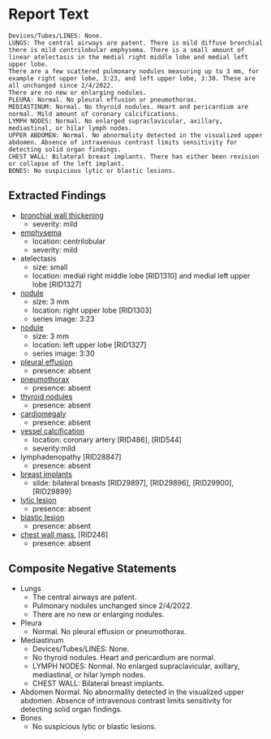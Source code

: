 # Report Text

```text
Devices/Tubes/LINES: None.
LUNGS: The central airways are patent. There is mild diffuse bronchial there is mild centrilobular emphysema. There is a small amount of linear atelectasis in the medial right middle lobe and medial left upper lobe.
There are a few scattered pulmonary nodules measuring up to 3 mm, for example right upper lobe, 3:23, and left upper lobe, 3:30. These are all unchanged since 2/4/2022.
There are no new or enlarging nodules.
PLEURA: Normal. No pleural effusion or pneumothorax.
MEDIASTINUM: Normal. No thyroid nodules. Heart and pericardium are normal. Mild amount of coronary calcifications.
LYMPH NODES: Normal. No enlarged supraclavicular, axillary, mediastinal, or hilar lymph nodes.
UPPER ABDOMEN: Normal. No abnormality detected in the visualized upper abdomen. Absence of intravenous contrast limits sensitivity for detecting solid organ findings.
CHEST WALL: Bilateral breast implants. There has either been revision or collapse of the left implant.
BONES: No suspicious lytic or blastic lesions.
```

## Extracted Findings  

- [bronchial wall thickening](../../definitions/hood/bronchial-wall-thickening.md)
  - severity: mild
- [emphysema](../../definitions/hood/emphysema.md)
  - location: centrilobular
  - severity: mild
- atelectasis  
  - size: small
  - location: medial right middle lobe \[RID1310\] and medial left upper lobe \[RID1327\]
- [nodule](../../definitions/hood/pulmonary-nodule.md)
  - size: 3 mm
  - location: right upper lobe \[RID1303\]
  - series image: 3:23
- [nodule](../../definitions/hood/pulmonary-nodule.md)
  - size: 3 mm
  - location: left upper lobe \[RID1327\]
  - series image: 3:30
- [pleural effusion](../../definitions/hood/pleural-effusion.md)
  - presence: absent  
- [pneumothorax](../../definitions/hood/pneumothorax.md)
  - presence: absent  
- [thyroid nodules](../../definitions/hood/thyroid-nodule.md)
  - presence: absent  
- [cardiomegaly](../../definitions/upmedic/Cardiomegaly.cde.md)
  - presence: absent
- [vessel calcification](../../definitions/nuance/coronary_artery_calcification.json)
  - location: coronary artery \[RID486\], \[RID544\]
  - severity:mild
- lymphadenopathy \[RID28847\]
  - presence: absent
- [breast implants](../../definitions/hood/breast-implant.md)
  - silde: bilateral breasts \[RID29897\], \[RID29896\], \[RID29900\], \[RID29899\]
- [lytic lesion](../../definitions/hood/lytic-lesion.md)
  - presence: absent
- [blastic lesion](../../definitions/hood/sclerotic-lesion.md)
  - presence: absent
- [chest wall mass](../../definitions/nuance/chest_wall_mass.json), \[RID246\]
  - presence: absent

## Composite Negative Statements

- Lungs
  - The central airways are patent.
  - Pulmonary nodules unchanged since 2/4/2022.
  - There are no new or enlarging nodules.
- Pleura
  - Normal. No pleural effusion or pneumothorax.
- Mediastinum
  - Devices/Tubes/LINES: None.
  - No thyroid nodules. Heart and pericardium are normal.
  - LYMPH NODES: Normal. No enlarged supraclavicular, axillary, mediastinal, or hilar lymph nodes.
  - CHEST WALL: Bilateral breast implants.
- Abdomen
Normal. No abnormality detected in the visualized upper abdomen. Absence of intravenous contrast limits sensitivity for detecting solid organ findings.
- Bones
  - No suspicious lytic or blastic lesions.
